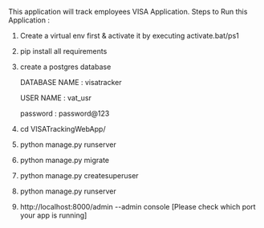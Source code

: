 This application will track employees VISA Application.
Steps to Run this Application : 
1. Create a virtual env first & activate it by executing activate.bat/ps1

2. pip install all requirements 

3. create a postgres database 

    DATABASE NAME : visatracker

    USER NAME : vat_usr 

    password : password@123
4.  cd VISATrackingWebApp/

5. python manage.py runserver

6. python manage.py migrate

7. python manage.py createsuperuser

8. python manage.py runserver

9. http://localhost:8000/admin  --admin console [Please check which port your app is running]
